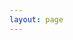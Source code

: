 ```yaml
---
layout: page
---
```


<script setup>
import {
  VPTeamPage,
  VPTeamPageTitle,
  VPTeamMembers,
  VPTeamPageSection
} from 'vitepress/theme'

const admin = [
  {
    avatar: 'https://cdn.jianyuelab.net/personal/avatar.jpg',
    name: 'JianyueHugo',
    title: '技术组组长',
    links: [
      { icon: 'github', link: 'https://github.com/yyx990803' },
    ]
  },
]

const member = [
  {
    avatar: 'https://cdn.jianyuelab.net/personal/avatar.jpg',
    name: 'JianyueHugo',
    title: '正式组员',
    links: [
      { icon: 'github', link: 'https://github.com/yyx990803' },
    ]
  },
]
</script>

<VPTeamPage>
  <VPTeamPageTitle>
    <template #title>管理组</template>
    <template #lead>...</template>
  </VPTeamPageTitle>
  <VPTeamMembers size="medium" :members="admin" />
  <VPTeamPageSection>
    <template #title>Partners</template>
    <template #lead>...</template>
    <template #members>
      <VPTeamMembers size="small" :members="member" />
    </template>
  </VPTeamPageSection>
</VPTeamPage>
